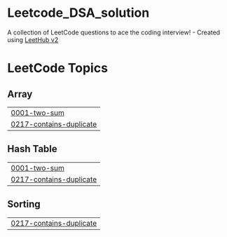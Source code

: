 # Leetcode_DSA_solution
A collection of LeetCode questions to ace the coding interview! - Created using [LeetHub v2](https://github.com/arunbhardwaj/LeetHub-2.0)

<!---LeetCode Topics Start-->
# LeetCode Topics
## Array
|  |
| ------- |
| [0001-two-sum](https://github.com/mohanbabu-S/Leetcode_DSA_solution/tree/master/0001-two-sum) |
| [0217-contains-duplicate](https://github.com/mohanbabu-S/Leetcode_DSA_solution/tree/master/0217-contains-duplicate) |
## Hash Table
|  |
| ------- |
| [0001-two-sum](https://github.com/mohanbabu-S/Leetcode_DSA_solution/tree/master/0001-two-sum) |
| [0217-contains-duplicate](https://github.com/mohanbabu-S/Leetcode_DSA_solution/tree/master/0217-contains-duplicate) |
## Sorting
|  |
| ------- |
| [0217-contains-duplicate](https://github.com/mohanbabu-S/Leetcode_DSA_solution/tree/master/0217-contains-duplicate) |
<!---LeetCode Topics End-->